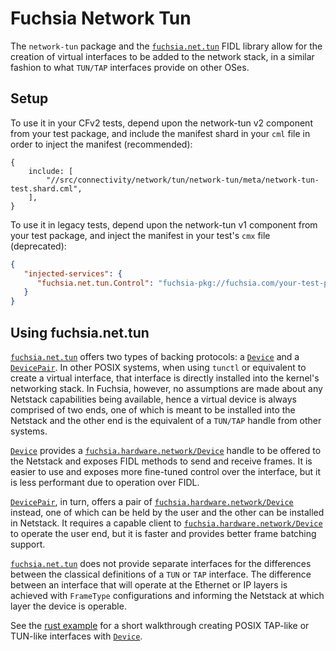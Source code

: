 # Fuchsia Network Tun

The `network-tun` package and the [`fuchsia.net.tun`] FIDL library allow for the
creation of virtual interfaces to be added to the network stack, in a similar
fashion to what `TUN/TAP` interfaces provide on other OSes.

## Setup

To use it in your CFv2 tests, depend upon the network-tun v2 component from
your test package, and include the manifest shard in your `cml` file in order
to inject the manifest (recommended):

```json5
{
    include: [
        "//src/connectivity/network/tun/network-tun/meta/network-tun-test.shard.cml",
    ],
}
```

To use it in legacy tests, depend upon the network-tun v1 component from your test
package, and inject the manifest in your test's `cmx` file (deprecated):

```json
{
   "injected-services": {
      "fuchsia.net.tun.Control": "fuchsia-pkg://fuchsia.com/your-test-pkg#meta/network-tun.cmx"
   }
}
```

## Using fuchsia.net.tun

[`fuchsia.net.tun`] offers two types of backing protocols: a [`Device`] and a
[`DevicePair`]. In other POSIX systems, when using `tunctl` or equivalent to
create a virtual interface, that interface is directly installed into the
kernel's networking stack. In Fuchsia, however, no assumptions are made about
any Netstack capabilities being available, hence a virtual device is always
comprised of two ends, one of which is meant to be installed into the Netstack
and the other end is the equivalent of a `TUN/TAP` handle from other systems.

[`Device`] provides a [`fuchsia.hardware.network/Device`] handle to be offered
to the Netstack and exposes FIDL methods to send and receive frames. It is
easier to use and exposes more fine-tuned control over the interface, but it is
less performant due to operation over FIDL.

[`DevicePair`], in turn, offers a pair of [`fuchsia.hardware.network/Device`]
instead, one of which can be held by the user and the other can be installed in
Netstack. It requires a capable client to [`fuchsia.hardware.network/Device`] to
operate the user end, but it is faster and provides better frame batching
support.

[`fuchsia.net.tun`] does not provide separate interfaces for the differences
between the classical definitions of a `TUN` or `TAP` interface. The difference
between an interface that will operate at the Ethernet or IP layers is achieved
with `FrameType` configurations and informing the Netstack at which layer the
device is operable.

See the [rust example] for a short walkthrough creating POSIX TAP-like or
TUN-like interfaces with [`Device`].

[`fuchsia.net.tun`]: https://fuchsia.dev/reference/fidl/fuchsia.net.tun
[`Device`]: https://fuchsia.dev/reference/fidl/fuchsia.net.tun#Device
[`DevicePair`]: https://fuchsia.dev/reference/fidl/fuchsia.net.tun#DevicePair
[`fuchsia.hardware.network/Device`]: https://fuchsia.dev/reference/fidl/fuchsia.hardware.network#Device
[rust example]: examples/src/lib.rs
